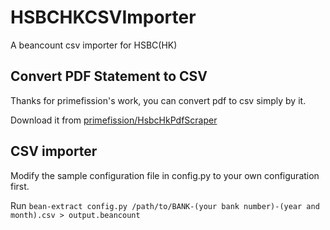 # HSBCHKCSVImporter
A beancount csv importer for HSBC(HK)

## Convert PDF Statement to CSV

Thanks for primefission's work, you can convert pdf to csv simply by it.

Download it from [primefission/HsbcHkPdfScraper](https://github.com/primefission/HsbcHkPdfScraper)

## CSV importer

Modify the sample configuration file in config.py to your own configuration first.

Run `bean-extract config.py /path/to/BANK-(your bank number)-(year and month).csv > output.beancount`
